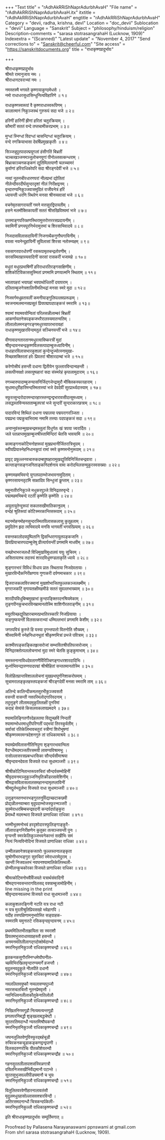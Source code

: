 +++
"Text title" = "rAdhAkRRiShNaprAdurbhAvaH"
"File name" = "rAdhAkRRiShNaprAdurbhAvaH.itx"
itxtitle = "rAdhAkRRiShNaprAdurbhAvaH"
engtitle = "rAdhAkRRiShNaprAdurbhAvaH"
Category = "devii, radha, krishna, devI"
Location = "doc_devii"
Sublocation = "devii"
Language = "Sanskrit"
Subject = "philosophy/hinduism/religion"
Description-comments = "sarasa stotrasangrahaH (Lucknow, 1909)"
Indexextra = "(Scanned)"
"Latest update" = "November 4, 2017"
"Send corrections to" = "Sanskrit@cheerful.com"
"Site access" = "https://sanskritdocuments.org"
title = "राधाकृष्णप्रादुर्भावः"

+++
  
 श्रीराधाकृष्णप्रादुर्भावः   
श्रीमते रामानुजाय नमः ।  
श्रीराधानटवराभ्यां नमः ।  
  
नमस्तस्मै भगवते कृष्णायाकुण्ठमेधसे ।  
नमो राधाधरसुधासिन्धुनित्यविहारिणे ॥ १॥  
  
राधाकृष्णस्वरूपां वै कृष्णराधास्वरूपिणम् ।  
कालात्मानं निकुञ्जस्थं गुरुरूपं सदा भजे ॥ २॥  
  
हरिणीं हारिणीं ह्रीणां हरितां चतुरक्रियाम् ।  
कौमारीं सततं वन्दे तप्तचामीकरप्रभाम् ॥ ३॥  
  
मुग्धां स्निग्धां विदग्धां चासन्दिग्धां चतुरक्रियाम् ।  
वन्दे रणक्रियाभासा देवर्षिप्रमुखाकृतीः ॥ ४॥  
  
सिञ्जन्नूपुरपादपद्मयुगलां हंसीगतिं बिभ्रतीं  
     चञ्चत्खञ्जनमञ्जुलोचनयुगां पीनोल्लसत्कन्धराम् ।  
बिभ्रत्काञ्चनकङ्कणं द्युतिमिलत्पाणौ चलच्चामरं  
     कुर्वाणां हरिराधिकोपरि सदा श्रीरङ्गदेवीं भजे ॥ ५॥  
  
नव्यां नूतनचीरधारणपरां नीलप्रभां द्योतितां  
     नीलेन्दीवरदीर्घसुन्दरदृशां नीलं निरीक्षद्वनम् ।  
वृन्दारण्यनिकुञ्जवासमुदितं राजीवनेत्रं हरिं  
     ध्यायन्ती धरणि स्थिरेण मनसा श्रीनव्यवासां भजे ॥ ६॥  
  
वचनेमृतसागरायतीं गमने मत्तसुरद्विपायतीम् ।  
हसने मलमौक्तिकायतीं सततं श्रीसखिविश्वमां भजे ॥ ७॥  
  
उत्तमाङ्गपरिरक्षणस्थिरामुत्तरोत्तररसप्रदायनीम् ।  
स्वामिनीं प्रणयपूरनिर्भरामुत्तमां च शिरसाभिवादये ॥ ८॥  
  
निजदासविलासदायिनीं निजनाथैकगुणौघगायिनीम् ।  
वयसा नयनेन्दुहायिनीं सुविलासां शिरसा नतोस्म्यहम् ॥ ९॥  
  
रससागरपारधोरणीं रसरूपामृतचन्द्रतोरणीम् ।  
सरसस्मितहास्यवादिनीं सरसां रासकरीं भजामहे ॥ १०॥  
  
मधुरां मधुरप्रभाषिणीं हरिराधारतिरङ्गसाक्षिणीम् ।  
शशिकोटिविकाससुस्मितां प्रणमामि प्रणयात्मनि स्थिताम् ॥ ११॥  
  
भवतापहरां भयापहां भवपाथोधितरीं दयापराम् ।  
दलिताम्बुजनेत्रशालिनीमतिभद्रां मनसा स्मरे मुदा ॥ १२॥  
  
निजवर्गमधुव्रतावलीं कमनीयाङ्गुलिपल्लवप्ररूढाम् ।  
स्वजनामलमानसप्रसूतं प्रियपद्मापदपङ्कजं स्मरामि ॥ १३॥  
  
श्यामां श्यामवयोन्वितां परिलसन्नीलाम्बरं बिभ्रतीं  
     आकर्णायतनेत्रपङ्कजभरैरालस्यमातन्वतिम् ।  
लीलालोलमनङ्गरङ्गमधुरव्यापरभारावहां  
     राधाकृष्णमुखारविन्दमतुलं सञ्चिनयन्तीं भजे ॥ १४॥  
  
वीणावादनतारतानमधुरत्वाविष्करत्रीं मुदां  
     श्रीवृन्दावनचन्द्रकृष्णविलसत्पादाम्बुजध्यायिनीम् ।  
राधाहारविलासभारकुशलां कुन्देन्दुज्योत्स्नामुखा-  
     मिच्छाशक्तिरतां हरेः प्रिवतरां श्रीशारदाम्बां भजे ॥ १५॥  
  
करेणोत्त्रीयं हसन्ती दधाना द्वितीयेन फुल्लारविन्दान्वहन्ती ।  
लसत्पीनवक्षो लसत्पुष्पहारां सदा संस्मरेहं कृपालामुदाराम् ॥ १६॥  
  
रणच्चारुपादाम्बुजन्यासनिर्जिद्गजेन्द्रामुरौ मौक्लिकस्फारहाराम् ।  
सुधामाधुरीहारिमन्दस्मितास्यां भजे देवदेवीं सुरप्रार्थ्यदास्याम् ॥ १७॥  
  
स्फुरत्सुन्दरोदारमन्दारहारस्तनद्वन्द्वभारावसीदत्सुमध्याम् ।  
लसद्धस्तविन्यस्तताम्बूलपत्रां भजे सुन्दरीं सुन्दराकारछत्राम् ॥ १८॥  
  
पादारविन्दं शिथिलं दधाना पद्मालया पद्मपरागरञ्जिता ।  
पद्मप्रभा पद्मकुचाभिरामा नमामि तस्याः पदपङ्कजं सदा ॥ १९॥  
  
अनाप्नुवंस्तन्मुखचन्द्रमस्तुलां विधुर्गतः खं त्रपया ज्वरार्दितः ।  
जले पतन्नाप्तमुखाम्बुजश्रीस्तामिन्दिरां चेतसि भावयामि ॥ २०॥  
  
कामाङ्गनाकोटिमनोज्ञरूपां मुखप्रभानीर्जितरात्रिभूपाम् ।  
स्वीयप्रियास्नेहनिधानकूपां रामां स्मरे कृष्णमनोनुरूपाम् ॥ २१॥  
  
प्रावृट् प्रफुल्लनवचारुकदम्बपुष्पहारामुखद्युतिविनिर्जितचन्द्रवारा ।  
कान्ताङ्गसङ्गजनिताङ्कनिदर्शनाय वामा करोदभिलसन्मुकुरस्वसख्याः ॥ २२॥  
  
कृष्णामहमभिवन्दे युगलपदाम्भोजभावनामुदिताम् ।  
कृष्णरसायनतृटमि साक्षादिव सिन्धुजां कॢप्ताम् ॥ २३॥  
  
यमुनातीरनिकुञ्जे मधुकरपुञ्जे विनिद्रतरुवृन्दे ।  
पद्मामहमभिबन्दे रटतीं कृष्णेति कृष्णेति ॥ २४॥  
  
अयुतायुतेन्दुरूपां सकलसखीमालिकानूपाम् ।  
वन्देहं श्रुतिरूपां कोटिस्मरकान्तिसरूपाम् ॥ २५॥  
  
मदनमोहनमोहनसुन्दरस्मितविलासकलासु कुतूहलाम् ।  
प्रमुदितेन हृदा त्वभिवादये मनसि भागवतीं भगवत्प्रियाम् ॥ २६॥  
  
वसन्तकालोदयपुष्पितानि द्विसन्धिरागायुतपङ्कजानि ।  
प्रियप्रियाचारुपदाम्बुजेषु प्रीत्यार्पयन्तीं प्रणमामि माधवीम् ॥ २७॥  
  
यच्छोभाभरजलधौ विधिमुखविबुधालयं ययुः सुचिरम् ।  
असितायाश्च तदास्यं शारदविधुमण्डलाकृतिं ध्याये ॥ २८॥  
  
शृङ्गारभारं विविधं विधाय प्रातः स्थिताया निजदेवतायाः ।  
मुखारविन्दैकनिरीक्षणाय गुणाकरी दर्पणमाचकार ॥ २९॥  
  
द्विजराजकलाविरजमानां मुखशोभाजितफुल्लकञ्जलक्ष्मीम् ।  
मृगराजकटिं मृगायताक्षीमहमीडे सततं सुवल्लभाख्याम् ॥ ३०॥  
  
शारदीयविधुबिम्बमुखाभां कुन्दपङ्क्तिरदनश्रियमेकाम् ।  
तुङ्गपीनकुचभारविनम्रामानतोस्मि शाशिगौरतराङ्गीम् ॥ ३१॥  
  
मयूरपिच्छद्युतिहारचामरप्रभातिरस्कारि निजप्रियायाः ।  
सङ्गुम्फयन्तीं विलसत्कराभ्यां धम्मिल्लभारं प्रणमामि केशीम् ॥ ३२॥  
  
जगत्पवित्रं कुरुते हि यस्या दृगन्तपातो वितनोति सौख्यम् ।  
श्रीस्वामिनी स्नेहनिधानभूतां श्रीकृष्णमित्रां प्रभजे पवित्राम् ॥ ३३॥  
  
काश्मीरपङ्काङ्कितहृत्सरोजां सम्भावितश्रीपतिपत्सरोजाम् ।  
विनिद्ररक्तोत्पललोचनाभां मुदा स्मरे चेतसि कुङ्कुमाभाम् ॥ ३४॥  
  
समस्तनानाविधदेवतागणैर्विरिञ्चिगङ्गाधरशारदादिभिः ।  
मूर्ध्नाभिवन्द्यारुणपादपद्मां श्रीश्रीहितां सन्ततमानतोस्मि ॥ ३५॥  
  
विलोहितप्रान्तविशाललोचनां मुखप्रभापूर्णनिशाकरोपमाम् ।  
सुचामरालङ्कृतहस्तपङ्कजां श्रीरङ्गदेवीं मनसा स्मरामि ताम् ॥ ३६॥  
  
अलिन्दे कालिन्दीकमलसुरभीकुञ्जवसतौ  
     वसन्ती वासन्ती नवपरिमलोद्गारिवदनाम् ।  
तदुत्तुङ्गे लीलामदमुकुलिताक्षीं पुनरिमां  
     कदाहं सेव्यंसे किसलयकलापप्रमदने ॥ ३७॥  
  
श्यामालिङ्गितगौरदेहलतया विद्युच्छविं निन्दतीं  
     श्यामाम्भोधरमाधुरीपरिणतीं पद्भयां तिरस्कुर्वतीम् ।  
सर्वासां रतिकेलिभावचतुरां स्त्रीणां शिरोभूषणां  
     श्रीकृष्णस्मरमन्त्रदेशनगुरुं तां राधिकामाश्रये ॥ ३८॥  
  
श्यामप्रेमविलासनीतिनिपुणा शृङ्गारभावान्विता  
     वैदग्धीमदमञ्जतीरसमयी लावण्यविश्रामभूः ।  
रासोल्लासरसप्रबन्धरसिका सौन्दर्यसीमाश्रया  
     श्रीवृन्दावनदेवता विजयते राधा सुधामञ्जरी ॥ ३९॥  
  
श्रीश्रीकोटिनितान्तरूपरुचिरां सौन्दर्यसम्मोहिनीं  
     श्रीवृदावनमञ्जुकुञ्जनिभृतिक्रीडरसावेशिनीम् ।  
श्रीमद्रासविलासलालसमहानन्दामृतप्लाविनीं  
     श्रीमद्दुर्लभदुर्लभा विजयते राधा सुधामञ्जरी ॥ ४०॥  
  
उत्तुङ्गस्तनभारभङ्गुरतनुर्विद्याच्छटाकछवी  
     प्रोद्यन्नीलनवाम्बरा मृदुपदाम्भोजस्फुरन्मञ्जरी ।  
सुस्मेराधरबिम्बचन्द्रवदनी कन्दर्पदर्पाङ्कुरा  
     प्रेमाब्धौ मदमन्थरा विजयते प्राणाधिका राधिका ॥ ४१॥  
  
भस्मीभूतमनोभवं हरदृशोदारस्फुलिङ्गाङ्कुरै-  
     र्लीलापाङ्गनिरीक्षणेन कुतुका तत्सञ्जयन्ती पुनः ।  
मृग्यन्ती स्मरकेलिकुञ्जभवनेकान्तं सखीभिः समं  
     नित्यं नित्यविनोदिनां विजयते प्राणाधिका राधिका ॥ ४२॥  
  
उन्मीलन्नवनेत्रपङ्कजतरोः फुल्लस्तनालङ्कृता  
     सुश्रोणीभरभङ्गुरा सुरुचिरां स्मेराधरामेदुराम् ।  
रक्षन्ती निजवल्लभं नवघनश्यामालिकेलिस्थली-  
     प्रोन्मीलन्कुचकोरका विजयते प्राणाधिका राधिका ॥ ४३॥  
  
श्रीमत्कोटिमनोभवैर्विजयते यत्रार्थसंवादिनी  
     श्रीमद्गानवसन्तरागविलसद् वक्त्राम्बुजामोहिनीम् ।  
line missing in the print  
     श्रीवृन्दावनवल्लभा विजयते राधा सुधामञ्जरी ॥ ४४॥  
  
कलाकुशलरङ्गिनी नटति यत्र राधा नटी  
     न यत्र मुरलीश्रुतिप्रियसखो भवेहागपि ।  
यदीह तरुपक्षिणामनुभवोस्ति सङ्ग्राहक-  
     स्स्मरामि यमुनातटे रसिकवृन्दवृन्दावनम् ॥ ४५॥  
  
प्रथममिलितभीताह्रायिता सा स्वराशौ  
     प्रियतमभुजराधाव्यग्रहस्तौ हसन्तौ ।  
अनमनमतिलीलागद्गदोक्तेर्मदान्धौ  
     स्मरनिभृतनिकुञ्जौ राधिकाकृष्णचन्द्रौ ॥ ४६॥  
  
हृतकनकसुगौरस्निग्धमेघौघनील-  
     च्छविभिरखिलवृन्दारण्यमार्गे व्रजन्तौ ।  
मृदुलनवदुकूले नीलपीते दधानौ  
     स्मरनिभृतनिकुञ्जौ राधिकाकृष्णचन्द्रौ ॥ ४७॥  
  
नवललितवपुष्कौ नव्यलावण्यपुञ्जौ  
     नवरसचलचित्तौ नूतनप्रेमवृत्तौ ।  
नवनिधिवनलीलाकौतुकेनातिलोलौ  
     स्मरनिभृतनिकुञ्जौ राधिकाकृष्णचन्द्रौ ॥ ४८॥  
  
निखिलनिगमगूढौ नित्यमत्यन्तगूढौ  
     प्रणतपरनिबद्धौ शृङ्खलाबद्धचेष्टौ ।  
सुरतरतिमदान्धौ न्यस्तमिश्रौघकन्दौ  
     स्मरनिभृतनिकुञ्जौ राधिकाकृष्णचन्द्रौ ॥ ४९॥  
  
जघनलुलितवेणूविस्फुरद्बर्हचूडौ  
     रुचिरकनकचूडाकङ्कणद्वन्द्वपाणी ।  
विलसदरुणरोचिः पीतकौशेयरम्यौ  
     स्मरनिभृतनिकुञ्जौ राधिकाकृष्णचन्द्रौह ॥ ५०॥  
  
गहनसुरतलीलापाशसंस्विन्नगात्रौ  
     दयितनिजसखीभिर्वेद्यमानौ पटान्ते ।  
सुरतसुभुजवल्लीपीड्यमानौ च भूयः  
     स्मरनिभृतनिकुञ्जौ राधिकाकृष्णचन्द्रौ ॥ ५१॥  
  
विलुलितवरवेणीहारनालावतंसौ  
     मृदुलमधुरहासोल्लासवक्त्रारविन्दौ ।  
अतिरसमदनान्धौ चित्रकन्दर्पकेली-  
     स्मरनिभृतनिकुल्लौ राधिकाकृष्णचन्द्रौ ॥ ५२॥  
  
इति श्रीराधाकृष्णप्रादुर्भावः सम्पूर्तिमगात् ॥  
  
  
Proofread by Pallasena Narayanaswami ppnswami at gmail.com  
From shrI sarasa stotrasangrahaH (Lucknow, 1909).  
  
